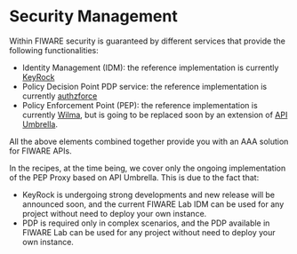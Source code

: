 # Security Management

Within FIWARE security is guaranteed by different services that provide the following 
functionalities:

* Identity Management (IDM): the reference implementation is currently
    [KeyRock](http://fiware-idm.readthedocs.io/en/latest/index.html)
* Policy Decision Point PDP service: the reference implementation is currently
    [authzforce](http://authzforce-ce-fiware.readthedocs.io/en/latest/)
* Policy Enforcement Point (PEP): the reference implementation is currently
    [Wilma](http://fiware-pep-proxy.readthedocs.io/en/latest/), but is
    going to be replaced soon by an extension of
    [API Umbrella](https://apiumbrella.io).

All the above elements combined together provide you with an AAA solution for
FIWARE APIs.

In the recipes, at the time being, we cover only the ongoing implementation
of the PEP Proxy based on API Umbrella. This is due to the fact that:

* KeyRock is undergoing strong developments and new release will be announced
    soon, and the current FIWARE Lab IDM can be used for any project without
    need to deploy your own instance.
* PDP is required only in complex scenarios, and the PDP available in FIWARE Lab
    can be used for any project without need to deploy your own instance.
